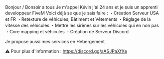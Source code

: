 Bonjour / Bonsoir a tous 
Je m'appel Kévin j'ai 24 ans et je suis un apprenti developpeur FiveM 
Voici déjà se que je sais faire :
・Création Serveur USA et FR 
・Retexture de véhicules, Bâtiment et Vêtements 
・Réglage de la vitesse des véhicules 
・Mettre les sirènes sur les véhicules qui en non pas 
・Core mapping et véhicules 
・Création de Serveur Discord 

Je propose aussi mes services en Hebergement

⚠️ Pour plus d'information : https://discord.gg/aASJPaXfXe
